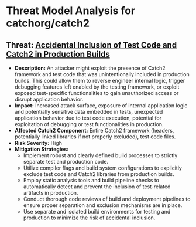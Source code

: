 # Threat Model Analysis for catchorg/catch2

## Threat: [Accidental Inclusion of Test Code and Catch2 in Production Builds](./threats/accidental_inclusion_of_test_code_and_catch2_in_production_builds.md)

*   **Description:** An attacker might exploit the presence of Catch2 framework and test code that was unintentionally included in production builds. This could allow them to reverse engineer internal logic, trigger debugging features left enabled by the testing framework, or exploit exposed test-specific functionalities to gain unauthorized access or disrupt application behavior.
*   **Impact:** Increased attack surface, exposure of internal application logic and potentially sensitive data embedded in tests, unexpected application behavior due to test code execution, potential for exploitation of debugging or test functionalities in production.
*   **Affected Catch2 Component:** Entire Catch2 framework (headers, potentially linked libraries if not properly excluded), test code files.
*   **Risk Severity:** High
*   **Mitigation Strategies:**
    *   Implement robust and clearly defined build processes to strictly separate test and production code.
    *   Utilize compiler flags and build system configurations to explicitly exclude test code and Catch2 libraries from production builds.
    *   Employ static analysis tools and build pipeline checks to automatically detect and prevent the inclusion of test-related artifacts in production.
    *   Conduct thorough code reviews of build and deployment pipelines to ensure proper separation and exclusion mechanisms are in place.
    *   Use separate and isolated build environments for testing and production to minimize the risk of accidental inclusion.


